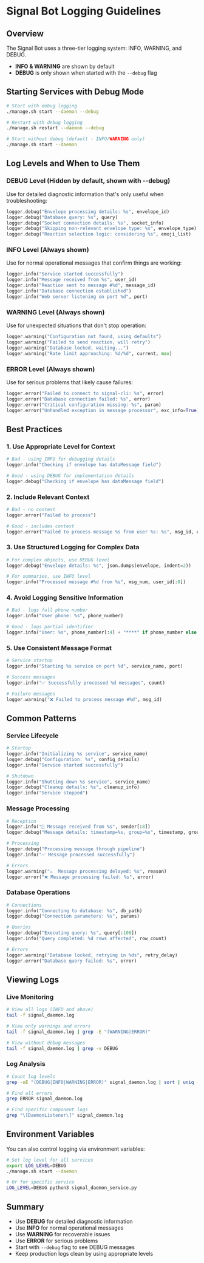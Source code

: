 # Signal Bot Logging Guidelines

## Overview
The Signal Bot uses a three-tier logging system: INFO, WARNING, and DEBUG.
- **INFO & WARNING** are shown by default
- **DEBUG** is only shown when started with the `--debug` flag

## Starting Services with Debug Mode

```bash
# Start with debug logging
./manage.sh start --daemon --debug

# Restart with debug logging
./manage.sh restart --daemon --debug

# Start without debug (default - INFO/WARNING only)
./manage.sh start --daemon
```

## Log Levels and When to Use Them

### DEBUG Level (Hidden by default, shown with --debug)
Use for detailed diagnostic information that's only useful when troubleshooting:
```python
logger.debug("Envelope processing details: %s", envelope_id)
logger.debug("Database query: %s", query)
logger.debug("Socket connection details: %s", socket_info)
logger.debug("Skipping non-relevant envelope type: %s", envelope_type)
logger.debug("Reaction selection logic: considering %s", emoji_list)
```

### INFO Level (Always shown)
Use for normal operational messages that confirm things are working:
```python
logger.info("Service started successfully")
logger.info("Message received from %s", user_id)
logger.info("Reaction sent to message #%d", message_id)
logger.info("Database connection established")
logger.info("Web server listening on port %d", port)
```

### WARNING Level (Always shown)
Use for unexpected situations that don't stop operation:
```python
logger.warning("Configuration not found, using defaults")
logger.warning("Failed to send reaction, will retry")
logger.warning("Database locked, waiting...")
logger.warning("Rate limit approaching: %d/%d", current, max)
```

### ERROR Level (Always shown)
Use for serious problems that likely cause failures:
```python
logger.error("Failed to connect to signal-cli: %s", error)
logger.error("Database connection failed: %s", error)
logger.error("Critical configuration missing: %s", param)
logger.error("Unhandled exception in message processor", exc_info=True)
```

## Best Practices

### 1. Use Appropriate Level for Context
```python
# Bad - using INFO for debugging details
logger.info("Checking if envelope has dataMessage field")

# Good - using DEBUG for implementation details
logger.debug("Checking if envelope has dataMessage field")
```

### 2. Include Relevant Context
```python
# Bad - no context
logger.error("Failed to process")

# Good - includes context
logger.error("Failed to process message %s from user %s: %s", msg_id, user_id, error)
```

### 3. Use Structured Logging for Complex Data
```python
# For complex objects, use DEBUG level
logger.debug("Envelope details: %s", json.dumps(envelope, indent=2))

# For summaries, use INFO level
logger.info("Processed message #%d from %s", msg_num, user_id[:8])
```

### 4. Avoid Logging Sensitive Information
```python
# Bad - logs full phone number
logger.info("User phone: %s", phone_number)

# Good - logs partial identifier
logger.info("User: %s", phone_number[:4] + "****" if phone_number else "unknown")
```

### 5. Use Consistent Message Format
```python
# Service startup
logger.info("Starting %s service on port %d", service_name, port)

# Success messages
logger.info("✅ Successfully processed %d messages", count)

# Failure messages
logger.warning("❌ Failed to process message #%d", msg_id)
```

## Common Patterns

### Service Lifecycle
```python
# Startup
logger.info("Initializing %s service", service_name)
logger.debug("Configuration: %s", config_details)
logger.info("Service started successfully")

# Shutdown
logger.info("Shutting down %s service", service_name)
logger.debug("Cleanup details: %s", cleanup_info)
logger.info("Service stopped")
```

### Message Processing
```python
# Reception
logger.info("📨 Message received from %s", sender[:8])
logger.debug("Message details: timestamp=%s, group=%s", timestamp, group_id)

# Processing
logger.debug("Processing message through pipeline")
logger.info("✅ Message processed successfully")

# Errors
logger.warning("⚠️  Message processing delayed: %s", reason)
logger.error("❌ Message processing failed: %s", error)
```

### Database Operations
```python
# Connections
logger.info("Connecting to database: %s", db_path)
logger.debug("Connection parameters: %s", params)

# Queries
logger.debug("Executing query: %s", query[:100])
logger.info("Query completed: %d rows affected", row_count)

# Errors
logger.warning("Database locked, retrying in %ds", retry_delay)
logger.error("Database query failed: %s", error)
```

## Viewing Logs

### Live Monitoring
```bash
# View all logs (INFO and above)
tail -f signal_daemon.log

# View only warnings and errors
tail -f signal_daemon.log | grep -E "(WARNING|ERROR)"

# View without debug messages
tail -f signal_daemon.log | grep -v DEBUG
```

### Log Analysis
```bash
# Count log levels
grep -oE "(DEBUG|INFO|WARNING|ERROR)" signal_daemon.log | sort | uniq -c

# Find all errors
grep ERROR signal_daemon.log

# Find specific component logs
grep "\[DaemonListener\]" signal_daemon.log
```

## Environment Variables

You can also control logging via environment variables:
```bash
# Set log level for all services
export LOG_LEVEL=DEBUG
./manage.sh start --daemon

# Or for specific service
LOG_LEVEL=DEBUG python3 signal_daemon_service.py
```

## Summary

- Use **DEBUG** for detailed diagnostic information
- Use **INFO** for normal operational messages
- Use **WARNING** for recoverable issues
- Use **ERROR** for serious problems
- Start with `--debug` flag to see DEBUG messages
- Keep production logs clean by using appropriate levels